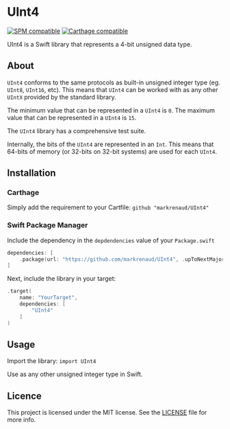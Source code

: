 # UInt4

[![SPM compatible](https://img.shields.io/badge/SPM-compatible-4BC51D.svg?style=flat)](https://swift.org/package-manager/)
[![Carthage compatible](https://img.shields.io/badge/Carthage-compatible-4BC51D.svg?style=flat)](https://github.com/Carthage/Carthage)

UInt4 is a Swift library that represents a 4-bit unsigned data type.

## About

`UInt4` conforms to the same protocols as built-in unsigned integer type (eg. `UInt8`, `UInt16`, etc). This means that `UInt4` can be worked with as any other `UIntX` provided by the standard library.

The minimum value that can be represented in a `UInt4` is `0`.
The maximum value that can be represented in a `UInt4` is `15`.

The `UInt4` library has a comprehensive test suite.

Internally, the bits of the `UInt4` are represented in an `Int`. This means that 64-bits of memory (or 32-bits on 32-bit systems) are used for each `UInt4`.

## Installation

### Carthage

Simply add the requirement to your Cartfile:
`github "markrenaud/UInt4"`

### Swift Package Manager

Include the dependency in the `depdendencies` value of your `Package.swift`

```swift
dependencies: [
    .package(url: "https://github.com/markrenaud/UInt4", .upToNextMajor(from: "1.0.0"))
]
```

Next, include the library in your target:

```swift
.target(
    name: "YourTarget",
    dependencies: [
        "UInt4"
    ]
)
```

## Usage

Import the library:
`import UInt4`

Use as any other unsigned integer type in Swift.

## Licence

This project is licensed under the MIT license. See the [LICENSE](LICENSE) file for more info.
